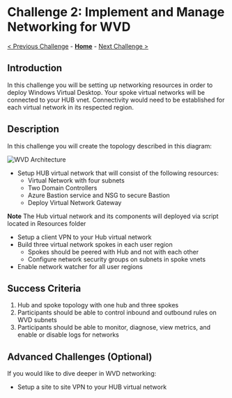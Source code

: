 # Challenge 2: Implement and Manage Networking for WVD

[< Previous Challenge](./01-Plan-WVD-Architecture.md) - **[Home](../README.md)** - [Next Challenge >](./03-Implement-Manage-Storage.md)

## Introduction

In this challenge you will be setting up networking resources in order to deploy Windows Virtual Desktop. Your spoke virtual networks will be connected to your HUB vnet. Connectivity would need to be established for each virtual network in its respected region.

## Description

In this challenge you will create the topology described in this diagram:

![WVD Architecture](/Images/WVDArch.png)

* Setup HUB virtual network that will consist of the following resources:
    * Virtual Network with four subnets
    * Two Domain Controllers
    * Azure Bastion service and NSG to secure Bastion
    * Deploy Virtual Network Gateway

**Note** The Hub virtual network and its components will deployed via script located in Resources folder

* Setup a client VPN to your Hub virtual network
* Build three virtual network spokes in each user region
    * Spokes should be peered with Hub and not with each other
    * Configure network security groups on subnets in spoke vnets
* Enable network watcher for all user regions


## Success Criteria

1. Hub and spoke topology with one hub and three spokes
1. Participants should be able to control inbound and outbound rules on WVD subnets
1. Participants should be able to monitor, diagnose, view metrics, and enable or disable logs for networks


## Advanced Challenges (Optional)

If you would like to dive deeper in WVD networking:

* Setup a site to site VPN to your HUB virtual network